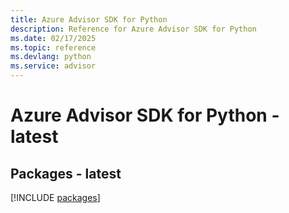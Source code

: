 ```yaml
---
title: Azure Advisor SDK for Python
description: Reference for Azure Advisor SDK for Python
ms.date: 02/17/2025
ms.topic: reference
ms.devlang: python
ms.service: advisor
---
```

# Azure Advisor SDK for Python - latest
## Packages - latest
[!INCLUDE [packages](advisor-index.md)]